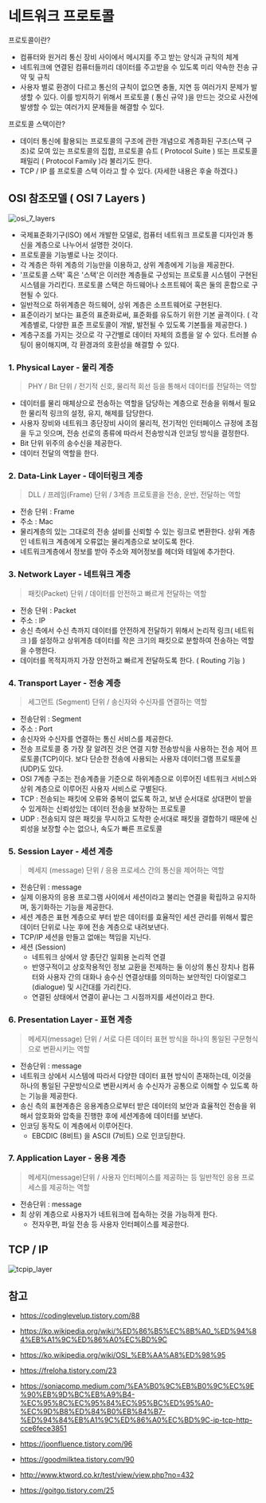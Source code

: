 # 네트워크 프로토콜

프로토콜이란?

- 컴퓨터와 원거리 통신 장비 사이에서 메시지를 주고 받는 양식과 규칙의 체계
- 네트워크에 연결된 컴퓨터들끼리 데이터를 주고받을 수 있도록 미리 약속한 전송 규약 및 규칙
- 사용자 별로 환경이 다르고 통신의 규칙이 없으면 충돌, 지연 등 여러가지 문제가 발생할 수 있다.
  이를 방지하기 위해서 프로토콜 ( 통신 규약 )을 만드는 것으로 사전에 발생할 수 있는 여러가지 문제들을 해결할 수 있다.



프로토콜 스택이란?

- 데이터 통신에 활용되는 프로토콜의 구조에 관한 개념으로 계층화된 구조(스택 구조)로 모여 있는 프로토콜의 집합,
  프로토콜 슈트 ( Protocol Suite ) 또는 프로토콜 패밀리 ( Protocol Family )라 불리기도 한다.
- TCP / IP 를 프로토콜 스택 이라고 할 수 있다. (자세한 내용은 후술 하겠다.)



## OSI 참조모델 ( OSI 7 Layers )

![osi_7_layers](Network_Protocol.assets/osi_7_layers.png)

[^osi 7 layers]: https://github.com/gyoogle/tech-interview-for-developer/blob/master/Computer%20Science/Network/OSI%207%20%EA%B3%84%EC%B8%B5.md

- 국제표준화기구(ISO) 에서 개발한 모델로, 컴퓨터 네트워크 프로토콜 디자인과 통신을 계층으로 나누어서 설명한 것이다.
- 프로토콜을 기능별로 나눈 것이다.
- 각 계층은 하위 계층의 기능만을 이용하고, 상위 계층에게 기능을 제공한다.
- '프로토콜 스택' 혹은 '스택'은 이러한 계층들로 구성되는 프로토콜 시스템이 구현된 시스템을 가리킨다.
  프로토콜 스택은 하드웨어나 소프트웨어 혹은 둘의 혼합으로 구현될 수 있다.
- 일반적으로 하위계층은 하드웨어, 상위 계층은 소프트웨어로 구현된다.
- 표준이라기 보다는 표준의 표준화로써, 표준화를 유도하기 위한 기본 골격이다.
  ( 각 계층별로, 다양한 표준 프로토콜이 개발, 발전될 수 있도록 기본틀을 제공한다. )
- 계층구조를 가지는 것으로 각 구간별로 데이터 자체의 흐름을 알 수 있다.
  트러블 슈팅이 용이해지며, 각 환경과의 호환성을 해결할 수 있다.



### 1. Physical Layer - 물리 계층

> PHY / Bit 단위 / 전기적 신호, 물리적 회선 등을 통해서 데이터를 전달하는 역할

- 데이터를 물리 매체상으로 전송하는 역할을 담당하는 계층으로 전송을 위해서 필요한 물리적 링크의 설정, 유지, 해제를 담당한다.
- 사용자 장비와 네트워크 종단장비 사이의 물리적, 전기적인 인터페이스 규정에 초점을 두고 잇으며, 전송 선로의 종류에 따라서 전송방식과 인코딩 방식을 결정한다.
- Bit 단위 위주의 송수신을 제공한다.
- 데이터 전달의 역할을 한다.



### 2. Data-Link Layer - 데이터링크 계층

> DLL / 프레임(Frame) 단위 /  3계층 프로토콜을 전송, 운반, 전달하는 역할

- 전송 단위 : Frame
- 주소 : Mac
- 물리계층의 있는 그대로의 전송 설비를 신뢰할 수 있는 링크로 변환한다.
  상위 계층인 네트워크 계층에게 오류없는 물리계층으로 보이도록 한다.
- 네트워크계층에서 정보를 받아 주소와 제어정보를 헤더와 테일에 추가한다.



### 3. Network Layer - 네트워크 계층

> 패킷(Packet) 단위 / 데이터를 안전하고 빠르게 전달하는 역할

- 전송 단위 : Packet
- 주소 : IP
- 송신 측에서 수신 측까지 데이터를 안전하게 전달하기 위해서 논리적 링크( 네트워크 )를 설정하고 상위계층 데이터를 작은 크기의 패킷으로 분할하여 전송하는 역할을 수행한다.
- 데이터를 목적지까지 가장 안전하고 빠르게 전달하도록 한다. ( Routing 기능 )



### 4. Transport Layer - 전송 계층

> 세그먼트 (Segment) 단위 / 송신자와 수신자를 연결하는 역할

- 전송단위 : Segment
- 주소 : Port
- 송신자와 수신자를 연결하는 통신 서비스를 제공한다.
- 전송 프로토콜 중 가장 잘 알려진 것은 연결 지향 전송방식을 사용하는 전송 제어 프로토콜(TCP)이다.
  보다 단순한 전송에 사용되는 사용자 데이터그램 프로토콜(UDP)도 있다.
- OSI 7계층 구조는 전송계층을 기준으로 하위계층으로 이루어진 네트워크 서비스와 상위 계층으로 이루어진 사용자 서비스로 구별된다.
- TCP : 전송되는 패킷에 오류와 중복이 없도록 하고, 보낸 순서대로 상대편이 받을 수 있게하는 신뢰성있는 데이터 전송을 보장하는 프로토콜
- UDP : 전송되지 않은 패킷을 무시하고 도착한 순서대로 패킷을 결합하기 때문에 신뢰성을 보장할 수는 없으나, 속도가 빠른 프로토콜



### 5. Session Layer - 세션 계층

> 메세지 (message) 단위 / 응용 프로세스 간의 통신을 제어하는 역할

- 전송단위 : message
- 실제 이용자의 응용 프로그램 사이에서 세션이라고 불리는 연결을 확립하고 유지하며, 동기화하는 기능을 제공한다.
- 세션 계층은 표현 계층으로 부터 받은 데이터를 효율적인 세션 관리를 위해서 짧은 데이터 단위로 나눈 후에 전송 계층으로 내려보낸다.
- TCP/IP 세션을 만들고 없애는 책임을 지닌다.
- 세션 (Session)
  - 네트워크 상에서 양 종단간 일회용 논리적 연결
  - 반영구적이고 상호작용적인 정보 교환을 전제하는 둘 이상의 통신 장치나 컴퓨터와 사용자 간의 대화나 송수신 연결상태를 의미하는 보안적인 다이얼로그(dialogue) 및 시간대를 가리킨다.
  - 연결된 상태에서 연결이 끝나는 그 시점까지를 세션이라고 한다.



### 6. Presentation Layer - 표현 계층

> 메세지(message) 단위 / 서로 다른 데이터 표현 방식을 하나의 통일된 구문형식으로 변환시키는 역할

- 전송단위 : message
- 네트워크 상에서 시스템에 따라서 다양한 데이터 표현 방식이 존재하는데, 이것을 하나의 통일된 구문방식으로 변환시켜서 송 수신자가 공통으로 이해할 수 있도록 하는 기능을 제공한다.
- 송신 측의 표현계층은 응용계층으로부터 받은 데이터의 보안과 효율적인 전송을 위해서 암호화와 압축을 진행한 후에 세션계층에 데이터를 보낸다.
- 인코딩 동작도 이 계층에서 이루어진다.
  - EBCDIC (8비트) 을 ASCII (7비트) 으로 인코딩한다.



### 7. Application Layer - 응용 계층

> 메세지(message)단위 / 사용자 인터페이스를 제공하는 등 일반적인 응용 프로세스를 제공하는 역할

- 전송단위 : message
- 최 상위 계층으로 사용자가 네트워크에 접속하는 것을 가능하게 한다.
  - 전자우편, 파일 전송 등 사용자 인터페이스를 제공한다.



## TCP / IP

![tcpip_layer](Network_Protocol.assets/tcpip_layer.webp)

[^tcp/ip vs osi layer]: https://chloe-codes1.gitbook.io/til/network/03_tcp_ip







## 참고

- https://codinglevelup.tistory.com/88

- https://ko.wikipedia.org/wiki/%ED%86%B5%EC%8B%A0_%ED%94%84%EB%A1%9C%ED%86%A0%EC%BD%9C

- https://ko.wikipedia.org/wiki/OSI_%EB%AA%A8%ED%98%95

- https://freloha.tistory.com/23

- https://soniacomp.medium.com/%EA%B0%9C%EB%B0%9C%EC%9E%90%EB%9D%BC%EB%A9%B4-%EC%95%8C%EC%95%84%EC%95%BC%ED%95%A0-%EC%9D%B8%ED%84%B0%EB%84%B7-%ED%94%84%EB%A1%9C%ED%86%A0%EC%BD%9C-ip-tcp-http-cce6fece3851

- https://joonfluence.tistory.com/96

- https://goodmilktea.tistory.com/90

- http://www.ktword.co.kr/test/view/view.php?no=432

- https://goitgo.tistory.com/25

  

